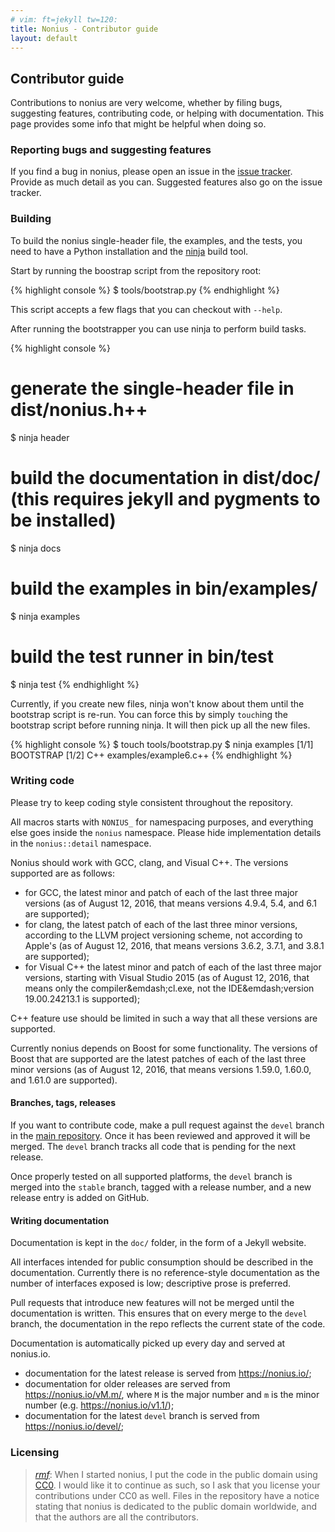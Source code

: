 ```yaml
---
# vim: ft=jekyll tw=120:
title: Nonius - Contributor guide
layout: default
---
```


## Contributor guide

Contributions to nonius are very welcome, whether by filing bugs, suggesting features, contributing code, or helping
with documentation. This page provides some info that might be helpful when doing so.

### Reporting bugs and suggesting features

If you find a bug in nonius, please open an issue in the [issue tracker]. Provide as much detail as you can. Suggested
features also go on the issue tracker.

 [issue tracker]: https://github.com/rmartinho/nonius/issues

### Building

To build the nonius single-header file, the examples, and the tests, you need to have a Python installation and the
[ninja] build tool.

Start by running the boostrap script from the repository root:

{% highlight console %}
$ tools/bootstrap.py
{% endhighlight %}

This script accepts a few flags that you can checkout with `--help`.

After running the bootstrapper you can use ninja to perform build tasks.

{% highlight console %}
# generate the single-header file in dist/nonius.h++
$ ninja header

# build the documentation in dist/doc/ (this requires jekyll and pygments to be installed)
$ ninja docs

# build the examples in bin/examples/
$ ninja examples

# build the test runner in bin/test
$ ninja test
{% endhighlight %}

Currently, if you create new files, ninja won't know about them until the bootstrap script is re-run. You can force this
by simply `touch`ing the bootstrap script before running ninja. It will then pick up all the new files.

{% highlight console %}
$ touch tools/bootstrap.py
$ ninja examples
[1/1] BOOTSTRAP
[1/2] C++ examples/example6.c++
{% endhighlight %}

 [ninja]: https://ninja-build.org

### Writing code

Please try to keep coding style consistent throughout the repository.

All macros starts with `NONIUS_` for namespacing purposes, and everything else goes inside the `nonius` namespace.
Please hide implementation details in the `nonius::detail` namespace.

Nonius should work with GCC, clang, and Visual C++. The versions supported are as follows:

- for GCC, the latest minor and patch of each of the last three major versions (as of August 12, 2016, that means
  versions 4.9.4, 5.4, and 6.1 are supported);
- for clang, the latest patch of each of the last three minor versions, according to the LLVM project versioning scheme,
  not according to Apple's (as of August 12, 2016, that means versions 3.6.2, 3.7.1, and 3.8.1 are supported);
- for Visual C++ the latest minor and patch of each of the last three major versions, starting with Visual Studio 2015
  (as of August 12, 2016, that means only the compiler&emdash;cl.exe, not the IDE&emdash;version 19.00.24213.1 is
  supported);

C++ feature use should be limited in such a way that all these versions are supported.

Currently nonius depends on Boost for some functionality. The versions of Boost that are supported are the latest
patches of each of the last three minor versions (as of August 12, 2016, that means versions 1.59.0, 1.60.0, and 1.61.0
are supported).

#### Branches, tags, releases

If you want to contribute code, make a pull request against the `devel` branch in the [main repository]. Once it has
been reviewed and approved it will be merged. The `devel` branch tracks all code that is pending for the next release.

Once properly tested on all supported platforms, the `devel` branch is merged into the `stable` branch, tagged with a
release number, and a new release entry is added on GitHub.

 [main repository]: https://github.com/rmartinho/nonius

#### Writing documentation

Documentation is kept in the `doc/` folder, in the form of a Jekyll website.

All interfaces intended for public consumption should be described in the documentation. Currently there is no
reference-style documentation as the number of interfaces exposed is low; descriptive prose is preferred.

Pull requests that introduce new features will not be merged until the documentation is written. This ensures that on
every merge to the `devel` branch, the documentation in the repo reflects the current state of the code.

Documentation is automatically picked up every day and served at nonius.io.

- documentation for the latest release is served from <https://nonius.io/>;
- documentation for older releases are served from https://nonius.io/vM.m/, where `M` is the major number and `m` is the minor number (e.g.
  <https://nonius.io/v1.1/>);
- documentation for the latest `devel` branch is served from <https://nonius.io/devel/>;

### Licensing

> *[rmf]*: When I started nonius, I put the code in the public domain using [CC0]. I would like it to continue as such,
> so I ask that you license your contributions under CC0 as well. Files in the repository have a notice stating that
> nonius is dedicated to the public domain worldwide, and that the authors are all the contributors.

 [rmf]: https://rmf.io/robot
 [CC0]: http://creativecommons.org/publicdomain/zero/1.0/
